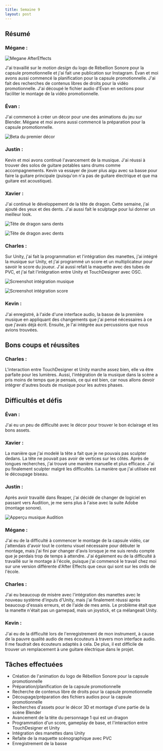 ```yaml
---
title: Semaine 9
layout: post
---
```


## Résumé

### Mégane :

![Megane AfterEffects](../medias/MotionDesign_Megane.png)

J'ai travaillé sur le _motion design_ du logo de Rébellion Sonore pour la capsule promotionnelle et j'ai fait une publication sur Instagram. Évan et moi avons aussi commencé la planification pour la capsule promotionnelle. J'ai fait des recherches de contenus libres de droits pour la vidéo promotionnelle. J'ai découpé le fichier audio d'Évan en sections pour faciliter le montage de la vidéo promotionnelle.

### Évan :

J'ai commencé à créer un décor pour une des animations du jeu sur Blender. Mégane et moi avons aussi commencé la préparation pour la capsule promotionnelle.

![Beta du premier décor](../medias/decor1_beta.png)

### Justin :

Kevin et moi avons continué l'avancement de la musique. J'ai réussi à trouver des solos de guitare potables sans drums comme accompagnements. Kevin va essayer de jouer plus aigu avec sa basse pour faire la guitare principale (puisqu'on n'a pas de guitare électrique et que ma guitare est acoustique).

### Xavier :

J'ai continué le développement de la tête de dragon. Cette semaine, j'ai ajouté des yeux et des dents. J'ai aussi fait le sculptage pour lui donner un meilleur look.

![Tête de dragon sans dents](../medias/dragonTexture.PNG)

![Tête de dragon avec dents](../medias/DragonDent.PNG)

### Charles :

Sur Unity, j'ai fait la programmation et l'intégration des manettes, j'ai intégré la musique sur Unity, et j'ai programmé un score et un multiplicateur pour savoir le score du joueur. J'ai aussi refait la maquette avec des tubes de PVC, et j'ai fait l'intégration entre Unity et TouchDesigner avec OSC.

![Screenshot intégration musique](../medias/charles_sem9_1.png)

![Screenshot intégration score](../medias/charles_sem9_2.png)

### Kevin :

J'ai enregistré, à l'aide d'une interface audio, la basse de la première musique en appliquant des changements que j'ai pensé nécessaires à ce que j'avais déjà écrit. Ensuite, je l'ai intégrée aux percussions que nous avions trouvées.

## Bons coups et réussites

### Charles :

L'interaction entre TouchDesigner et Unity marche assez bien, elle va être parfaite pour les lumières. Aussi, l'intégration de la musique dans la scène a pris moins de temps que je pensais, ce qui est bien, car nous allons devoir intégrer d'autres bouts de musique pour les autres phases.

## Difficultés et défis

### Évan :

J'ai eu un peu de difficulté avec le décor pour trouver le bon éclairage et les bons assets.

### Xavier :

La manière que j'ai modelé la tête a fait que je ne pouvais pas sculpter dedans. La tête ne pouvait pas avoir de vertices sur les côtés. Après de longues recherches, j'ai trouvé une manière manuelle et plus efficace. J'ai pu finalement sculpter malgré les difficultés. La manière que j'ai utilisée est le découpage biseau.

### Justin :

Après avoir travaillé dans Reaper, j'ai décidé de changer de logiciel en passant vers Audition, je me sens plus à l'aise avec la suite Adobe (montage sonore).

![Apperçu musique Audition](../medias/audition_justin.png)

### Mégane :

J'ai eu de la difficulté à commencer le montage de la capsule vidéo, car j'attendais d'avoir tout le contenu visuel nécessaire pour débuter le montage, mais j'ai fini par changer d'avis lorsque je me suis rendu compte que je perdais trop de temps à attendre. J'ai également eu de la difficulté à travaillé sur le montage à l'école, puisque j'ai commencé le travail chez moi sur une version différente d'After Effects que ceux qui sont sur les ordis de l'école.

### Charles :

J'ai eu beaucoup de misère avec l'intégration des manettes avec le nouveau système d'inputs d'Unity, mais j'ai finalement réussi après beaucoup d'essais erreurs, et de l'aide de mes amis. Le problème était que la manette n'était pas un gamepad, mais un joystick, et ça mélangeait Unity.

### Kevin :

J'ai eu de la difficulté lors de l'enregistrement de mon instrument, à cause de la pauvre qualité audio de mes écouteurs à travers mon interface audio. Il me faudrait des écouteurs adaptés à cela. De plus, il est difficile de trouver un remplacement à une guitare électrique dans le projet.

## Tâches effectuées

- Création de l'animation du logo de Rébellion Sonore pour la capsule promotionnelle
- Préparation/planification de la capsule promotionnelle
- Recherche de contenus libre de droits pour la capsule promotionnelle
- Découpage/préparation des fichiers audios pour la capsule promotionnelle
- Recherches d'assets pour le décor 3D et montage d'une partie de la scène Blender
- Avancement de la tête du personnage 1 qui est un dragon
- Programmation d'un score, gameplay de base, et l'interaction entre TouchDesigner et Unity
- Intégration des manettes dans Unity
- Refaite de la maquette scénographique avec PVC
- Enregistrement de la basse
